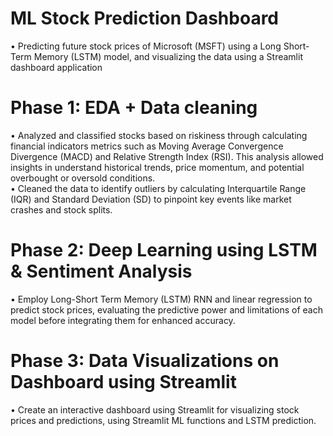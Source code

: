 # ML Stock Prediction Dashboard
• Predicting future stock prices of Microsoft (MSFT) using a Long Short-Term Memory (LSTM) model, and visualizing the data using a Streamlit dashboard application

# Phase 1: EDA + Data cleaning
• Analyzed and classified stocks based on riskiness through calculating financial indicators metrics such as Moving Average Convergence Divergence (MACD) and Relative Strength Index (RSI). This analysis allowed insights in understand historical trends, price momentum, and potential overbought or oversold conditions.  
• Cleaned the data to identify outliers by calculating Interquartile Range (IQR) and Standard Deviation (SD) to pinpoint key events like market crashes and stock splits.


# Phase 2: Deep Learning using LSTM & Sentiment Analysis
• Employ Long-Short Term Memory (LSTM) RNN and linear regression to predict stock prices, evaluating the predictive power and limitations of each model before integrating them for enhanced accuracy.


# Phase 3: Data Visualizations on Dashboard using Streamlit
• Create an interactive dashboard using Streamlit for visualizing stock prices and predictions, using Streamlit ML functions and LSTM prediction. 

